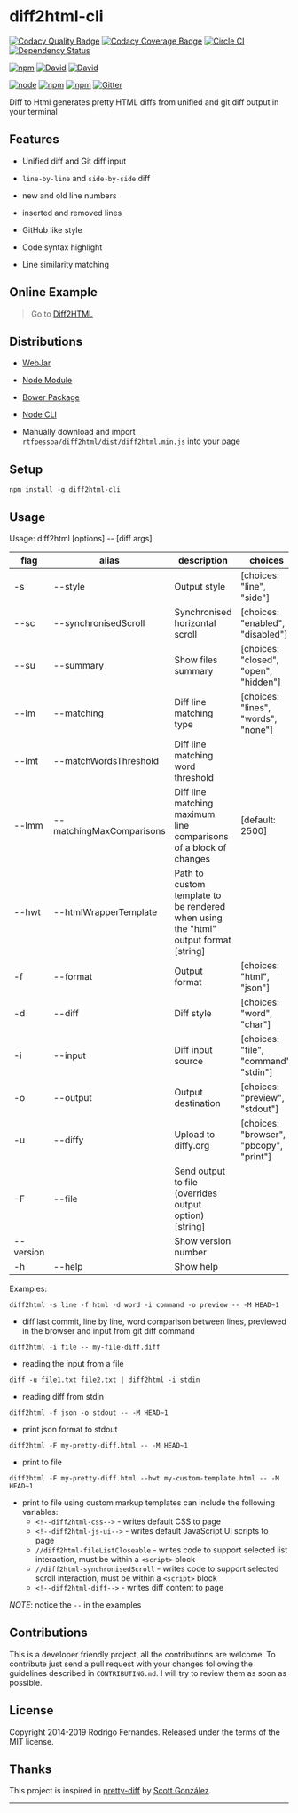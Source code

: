# diff2html-cli

[![Codacy Quality Badge](https://api.codacy.com/project/badge/Grade/e6139937d72f40ed8b3920d53c74298a)](https://www.codacy.com/app/rtfpessoa/diff2html-cli?utm_source=github.com&amp;utm_medium=referral&amp;utm_content=rtfpessoa/diff2html-cli&amp;utm_campaign=Badge_Grade)
[![Codacy Coverage Badge](https://api.codacy.com/project/badge/Coverage/e6139937d72f40ed8b3920d53c74298a)](https://www.codacy.com/app/rtfpessoa/diff2html-cli?utm_source=github.com&utm_medium=referral&utm_content=rtfpessoa/diff2html-cli&utm_campaign=Badge_Coverage)
[![Circle CI](https://circleci.com/gh/rtfpessoa/diff2html-cli.svg?style=svg)](https://circleci.com/gh/rtfpessoa/diff2html-cli)
[![Dependency Status](https://dependencyci.com/github/rtfpessoa/diff2html/badge)](https://dependencyci.com/github/rtfpessoa/diff2html)

[![npm](https://img.shields.io/npm/v/diff2html-cli.svg)](https://www.npmjs.com/package/diff2html-cli)
[![David](https://img.shields.io/david/rtfpessoa/diff2html-cli.svg)](https://david-dm.org/rtfpessoa/diff2html-cli)
[![David](https://img.shields.io/david/dev/rtfpessoa/diff2html-cli.svg)](https://david-dm.org/rtfpessoa/diff2html-cli)

[![node](https://img.shields.io/node/v/diff2html-cli.svg)]()
[![npm](https://img.shields.io/npm/l/diff2html-cli.svg)]()
[![npm](https://img.shields.io/npm/dm/diff2html-cli.svg)](https://www.npmjs.com/package/diff2html-cli)
[![Gitter](https://badges.gitter.im/rtfpessoa/diff2html.svg)](https://gitter.im/rtfpessoa/diff2html?utm_source=badge&utm_medium=badge&utm_campaign=pr-badge)

Diff to Html generates pretty HTML diffs from unified and git diff output in your terminal

## Features

* Unified diff and Git diff input

* `line-by-line` and `side-by-side` diff

* new and old line numbers

* inserted and removed lines

* GitHub like style

* Code syntax highlight

* Line similarity matching

## Online Example

> Go to [Diff2HTML](https://diff2html.xyz/)

## Distributions

* [WebJar](http://www.webjars.org/)

* [Node Module](https://www.npmjs.org/package/diff2html)

* [Bower Package](http://bower.io/search/?q=diff2html)

* [Node CLI](https://www.npmjs.org/package/diff2html-cli)

* Manually download and import `rtfpessoa/diff2html/dist/diff2html.min.js` into your page

## Setup

    npm install -g diff2html-cli

## Usage

Usage: diff2html [options] -- [diff args]

| flag | alias | description | choices | default |
| --- | --- | --- | --- | --- |
| -s  | --style |  Output style | [choices: "line", "side"] | [default: "line"] |
| --sc | --synchronisedScroll | Synchronised horizontal scroll | [choices: "enabled", "disabled"] | [default: "enabled"] |
| --su | --summary | Show files summary | [choices: "closed", "open", "hidden"] | [default: "closed"] |
| --lm | --matching | Diff line matching type | [choices: "lines", "words", "none"] | [default: "none"] |
| --lmt | --matchWordsThreshold | Diff line matching word threshold | | [default: "0.25"] |
| --lmm | --matchingMaxComparisons | Diff line matching maximum line comparisons of a block of changes | [default: 2500] |
| --hwt | --htmlWrapperTemplate | Path to custom template to be rendered when using the "html" output format [string] |
| -f | --format | Output format | [choices: "html", "json"] | [default: "html"] |
| -d | --diff | Diff style | [choices: "word", "char"] | [default: "word"] |
| -i | --input | Diff input source | [choices: "file", "command", "stdin"] | [default: "command"] |
| -o | --output | Output destination | [choices: "preview", "stdout"] | [default: "preview"] |
| -u | --diffy | Upload to diffy.org | [choices: "browser", "pbcopy", "print"] | |
| -F | --file | Send output to file (overrides output option) [string] | | |
| --version | | Show version number | | |
| -h | --help | Show help | | |

Examples:

`diff2html -s line -f html -d word -i command -o preview -- -M HEAD~1`
- diff last commit, line by line, word comparison between lines, previewed in the browser and input from git diff command

`diff2html -i file -- my-file-diff.diff`
- reading the input from a file

`diff -u file1.txt file2.txt | diff2html -i stdin`
- reading diff from stdin

`diff2html -f json -o stdout -- -M HEAD~1`
- print json format to stdout

`diff2html -F my-pretty-diff.html -- -M HEAD~1`
-  print to file

`diff2html -F my-pretty-diff.html --hwt my-custom-template.html -- -M HEAD~1`
-  print to file using custom markup templates can include the following variables:
    - `<!--diff2html-css-->` - writes default CSS to page
    - `<!--diff2html-js-ui-->` - writes default JavaScript UI scripts to page
    - `//diff2html-fileListCloseable` - writes code to support selected list interaction, must be within a `<script>` block
    - `//diff2html-synchronisedScroll` - writes code to support selected scroll interaction, must be within a `<script>` block
    - `<!--diff2html-diff-->` - writes diff content to page


_NOTE_: notice the `--` in the examples

## Contributions

This is a developer friendly project, all the contributions are welcome.
To contribute just send a pull request with your changes following the guidelines described in `CONTRIBUTING.md`.
I will try to review them as soon as possible.

## License

Copyright 2014-2019 Rodrigo Fernandes. Released under the terms of the MIT license.

## Thanks

This project is inspired in [pretty-diff](https://github.com/scottgonzalez/pretty-diff) by [Scott González](https://github.com/scottgonzalez).

---
